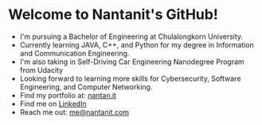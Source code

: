 # Welcome to Nantanit's GitHub!

- I'm pursuing a Bachelor of Engineering at Chulalongkorn University.
- Currently learning JAVA, C++, and Python for my degree in Information and Communication Engineering.
- I'm also taking in Self-Driving Car Engineering Nanodegree Program from Udacity
- Looking forward to learning more skills for Cybersecurity, Software Engineering, and Computer Networking.
- Find my portfolio at: [nantan.it](http://nantan.it/)
- Find me on [LinkedIn](https://www.linkedin.com/in/nantanit/)
- Reach me out: me@nantanit.com
